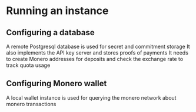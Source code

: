 
# Running an instance

## Configuring a database

A remote Postgresql database is used for secret and commitment storage
It also implements the API key server and stores proofs of payments
It needs to create Monero addresses for deposits and check the exchange rate to track quota usage

## Configuring Monero wallet
A local wallet instance is used for querying the monero network about monero transactions


